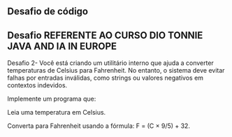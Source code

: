 ## Desafio de código 
## Desafio REFERENTE AO CURSO DIO TONNIE JAVA AND IA IN EUROPE

   Desafio 2- Você está criando um utilitário interno que ajuda a converter temperaturas de Celsius para Fahrenheit. No entanto, o sistema deve evitar falhas por entradas inválidas, como strings ou valores negativos em contextos indevidos.

Implemente um programa que:

Leia uma temperatura em Celsius.

Converta para Fahrenheit usando a fórmula: F = (C × 9/5) + 32.